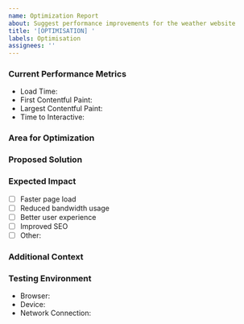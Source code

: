 ```yaml
---
name: Optimization Report
about: Suggest performance improvements for the weather website
title: '[OPTIMISATION] '
labels: Optimisation
assignees: ''
---
```


### Current Performance Metrics
<!-- Please provide current performance measurements -->
- Load Time: 
- First Contentful Paint: 
- Largest Contentful Paint: 
- Time to Interactive: 

### Area for Optimization
<!-- Describe which part of the website needs optimization -->

### Proposed Solution
<!-- Describe how this could be optimized -->

### Expected Impact
<!-- What improvements do you expect from this optimization? -->
- [ ] Faster page load
- [ ] Reduced bandwidth usage
- [ ] Better user experience
- [ ] Improved SEO
- [ ] Other: 

### Additional Context
<!-- Add any other context or screenshots about the optimization suggestion here -->

### Testing Environment
- Browser: 
- Device: 
- Network Connection:
